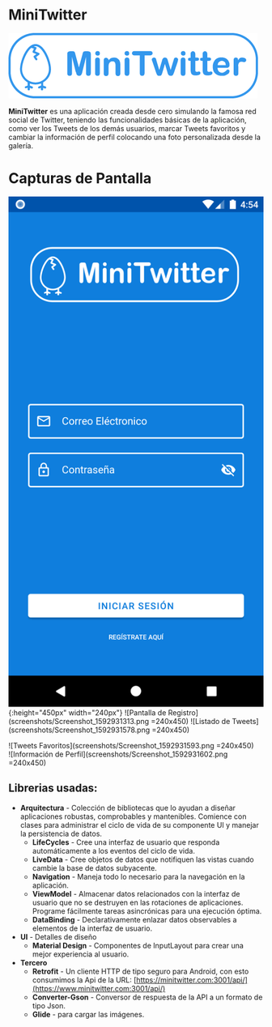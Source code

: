 # MiniTwitter

![enter image description here](https://raw.githubusercontent.com/is-lgarcia/mini_twitter/development/screenshots/logo_minitwitter_blue.png )

**MiniTwitter** es una aplicación creada desde cero simulando la famosa red social de Twitter, teniendo las funcionalidades básicas de la aplicación, como ver los Tweets de los demás usuarios, marcar Tweets favoritos y cambiar la información de perfil colocando una foto personalizada desde la galería.

# Capturas de Pantalla

![Pantalla de Inicio de Sesión](screenshots/Screenshot_1592931295.png){:height="450px" width="240px"}
![Pantalla de Registro](screenshots/Screenshot_1592931313.png =240x450)
![Listado de Tweets](screenshots/Screenshot_1592931578.png =240x450)

![Tweets Favoritos](screenshots/Screenshot_1592931593.png =240x450)  
![Información de Perfil](screenshots/Screenshot_1592931602.png =240x450)   

## Librerias usadas:

* **Arquitectura** - Colección de bibliotecas que lo ayudan a diseñar aplicaciones robustas, comprobables y mantenibles. Comience con clases para administrar el ciclo de vida de su componente UI y manejar la persistencia de datos.
	* **LifeCycles** - Cree una interfaz de usuario que responda automáticamente a los eventos del ciclo de vida.
	* **LiveData** - Cree objetos de datos que notifiquen las vistas cuando cambie la base de datos subyacente.
	* **Navigation** - Maneja todo lo necesario para la navegación en la aplicación.
	* **ViewModel** - Almacenar datos relacionados con la interfaz de usuario que no se destruyen en las rotaciones de aplicaciones. Programe fácilmente tareas asincrónicas para una ejecución óptima.
	* **DataBinding** - Declarativamente enlazar datos observables a elementos de la interfaz de usuario.
* **UI** - Detalles de diseño
	* **Material Design** - Componentes de InputLayout para crear una mejor experiencia al usuario.
* **Tercero**
	* **Retrofit** - Un cliente HTTP de tipo seguro para Android, con esto consumimos la Api de la URL: [https://minitwitter.com:3001/api/](https://www.minitwitter.com:3001/api/)
	* **Converter-Gson** - Conversor de respuesta de la API a un formato de tipo Json.
	* **Glide** - para cargar las imágenes.

